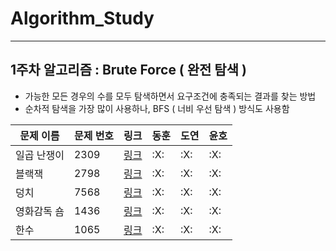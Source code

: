 # Algorithm_Study

<!-- :heavy_check_mark: 체크 표시 / :X: 엑스 표시-->

---

## 1주차 알고리즘 : Brute Force ( 완전 탐색 )

- 가능한 모든 경우의 수를 모두 탐색하면서 요구조건에 충족되는 결과를 찾는 방법
- 순차적 탐색을 가장 많이 사용하나, BFS ( 너비 우선 탐색 ) 방식도 사용함

|문제 이름|문제 번호|링크|동훈|도연|윤호|
|--|--|--|--|--|--|
|일곱 난쟁이|2309|[링크](https://www.acmicpc.net/problem/2309)|:X:|:X:|:X:|
|블랙잭|2798|[링크](https://www.acmicpc.net/problem/2798)|:X:|:X:|:X:|
|덩치|7568|[링크](https://www.acmicpc.net/problem/7568)|:X:|:X:|:X:|
|영화감독 숌|1436|[링크](https://www.acmicpc.net/problem/1436)|:X:|:X:|:X:|
|한수|1065|[링크](https://www.acmicpc.net/problem/1065)|:X:|:X:|:X:|
